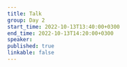 ```yaml
---
title: Talk
group: Day 2
start_time: 2022-10-13T13:40:00+0300
end_time: 2022-10-13T14:20:00+0300
speaker:
published: true
linkable: false
---
```

